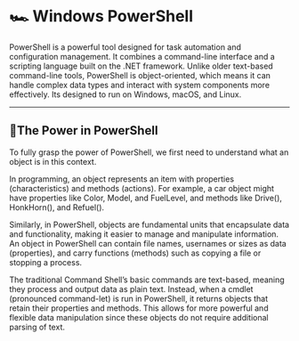 # 🏎 Windows PowerShell

PowerShell is a powerful tool designed for task automation and configuration management. It combines a command-line interface and a scripting language built on the .NET framework. Unlike older text-based command-line tools, PowerShell is object-oriented, which means it can handle complex data types and interact with system components more effectively. Its designed to run on Windows, macOS, and Linux.

---

## 🌋The Power in PowerShell
To fully grasp the power of PowerShell, we first need to understand what an object is in this context.

In programming, an object represents an item with properties (characteristics) and methods (actions). For example, a car object might have properties like Color, Model, and FuelLevel, and methods like Drive(), HonkHorn(), and Refuel().

Similarly, in PowerShell, objects are fundamental units that encapsulate data and functionality, making it easier to manage and manipulate information. An object in PowerShell can contain file names, usernames or sizes as data (properties), and carry functions (methods) such as copying a file or stopping a process.

The traditional Command Shell’s basic commands are text-based, meaning they process and output data as plain text. Instead, when a cmdlet (pronounced command-let) is run in PowerShell, it returns objects that retain their properties and methods. This allows for more powerful and flexible data manipulation since these objects do not require additional parsing of text.

